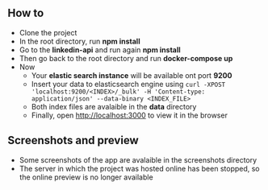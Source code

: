 ## How to

* Clone the project
* In the root directory, run **npm install**
* Go to the **linkedin-api** and run again **npm install**
* Then go back to the root directory and run **docker-compose up**
* Now
    * Your **elastic search instance** will be available ont port **9200**
    * Insert your data to elasticsearch engine using `curl -XPOST 'localhost:9200/<INDEX>/_bulk' -H 'Content-type: application/json' --data-binary <INDEX_FILE>`
    * Both index files are avalaible in the **data** directory
    * Finally, open [http://localhost:3000](http://localhost:3000) to view it in the browser

## Screenshots and preview

* Some screenshots of the app are avalaible in the screenshots directory
* The server in which the project was hosted online has been stopped, so the online preview is no longer available